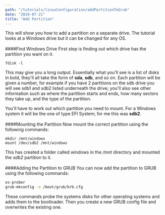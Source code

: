 ```yaml
---
path: "/tutorials/linuxConfiguration/addPartitionToGrub"
date: "2019-07-21"
title: "Add Partition"
---
```


This will show you how to add a partition on a separate drive. The tutorial looks at a Windows drive but it can be changed for any OS.
<br/><br/>
####Find Windows Drive
First step is finding out which drive has the partition you want on it.

```bash{numerLines: true}
fdisk -l
```

This may give you a long output. Essentially what you'll see is a list of disks in bold, they'll all take the form of **sda**, **sdb**, and so on. Each partition will be given a number, for example if you have 2 partitions on the sdb drive you will see sdb1 and sdb2 listed underneath the drive; you'll also see other information such as where the partition starts and ends, how many sectors they take up, and the type of the partition.

You'll have to work out which partition you need to mount. For a Windows system it will be the one of type EFI System; for me this was **sdb2**.
<br/><br/>
####Mounting the Partition
Now mount the correct partition using the following commands:

```bash{numerLines: true}
mkdir /mnt/windows
mount /dev/sdb2 /mnt/windows
```
This has created a folder called windows in the */mnt* directory and mounted the *sdb2* partition to it.
<br/><br/>
####Adding the Partition to GRUB
You can now add the partition to GRUB using the following commands:

```bash
os-prober
grub-mkconfig -o /boot/grub/brb.cfg
```
These commands probe the systems disks for other operating systems and adds them to the bootloader. Then you create a new GRUB config file and overwrites the existing one.